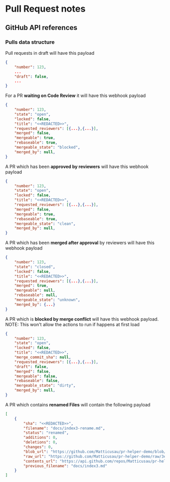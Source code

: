 # Pull Request notes

## GitHub API references

### Pulls data structure

Pull requests in draft will have this payload
```json
{
    "number": 123,
    ...
    "draft": false,
    ...
}
```

For a PR **waiting on Code Review** it will have this webhook payload

```json
{
    "number": 123,
    "state": "open",
    "locked": false,
    "title": "<<REDACTED>>",
    "requested_reviewers": [{...},{...}],
    "merged": false,
    "mergeable": true,
    "rebaseable": true,
    "mergeable_state": "blocked",
    "merged_by": null,
}
```

A PR which has been **approved by reviewers** will have this webhook payload

```json
{
    "number": 123,
    "state": "open",
    "locked": false,
    "title": "<<REDACTED>>",
    "requested_reviewers": [{...},{...}],
    "merged": false,
    "mergeable": true,
    "rebaseable": true,
    "mergeable_state": "clean",
    "merged_by": null,
}
```

A PR which has been **merged after approval** by reviewers will have this webhook payload

```json
{
    "number": 123,
    "state": "closed",
    "locked": false,
    "title": "<<REDACTED>>",
    "requested_reviewers": [{...},{...}],
    "merged": true,
    "mergeable": null,
    "rebaseable": null,
    "mergeable_state": "unknown",
    "merged_by": {...}
}
```

A PR which is **blocked by merge conflict** will have this webhook payload.
NOTE: This won't allow the actions to run if happens at first load

```json
{
    "number": 123,
    "state": "open",
    "locked": false,
    "title": "<<REDACTED>>",
    "merge_commit_sha": null,
    "requested_reviewers": [{...},{...}],
    "draft": false,
    "merged": false,
    "mergeable": false,
    "rebaseable": false,
    "mergeable_state": "dirty",
    "merged_by": null,
}
```

A PR which contains **renamed Files** will contain the following payload

```json
[
    {
        "sha": "<<REDACTED>>",
        "filename": "docs/index3-rename.md",
        "status": "renamed",
        "additions": 0,
        "deletions": 0,
        "changes": 0,
        "blob_url": "https://github.com/Matticusau/pr-helper-demo/blob/3e05e6895b10c655b76a88cd8e38901fb8d834a8/docs/index3-rename.md",
        "raw_url": "https://github.com/Matticusau/pr-helper-demo/raw/3e05e6895b10c655b76a88cd8e38901fb8d834a8/docs/index3-rename.md",
        "contents_url": "https://api.github.com/repos/Matticusau/pr-helper-demo/contents/docs/index3-rename.md?ref=3e05e6895b10c655b76a88cd8e38901fb8d834a8",
        "previous_filename": "docs/index3.md"
    }
]
``` 
